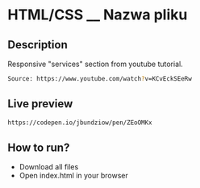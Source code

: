 # HTML/CSS \_\_ Nazwa pliku

## Description

Responsive "services" section from youtube tutorial.

```sh
Source: https://www.youtube.com/watch?v=KCvEckSEeRw
```

## Live preview

```sh
https://codepen.io/jbundziow/pen/ZEoOMKx
```

## How to run?

- Download all files
- Open index.html in your browser
